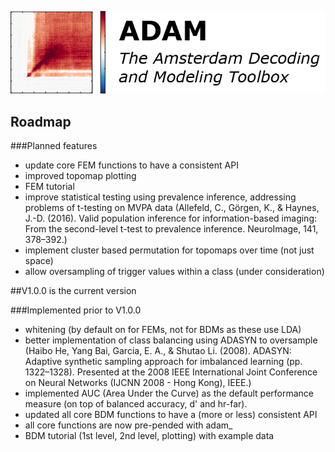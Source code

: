 [![ADAM](/install/ADAM_header.png)](https://github.com/fahrenfort/ADAM)

## Roadmap
###Planned features

* update core FEM functions to have a consistent API
* improved topomap plotting
* FEM tutorial
* improve statistical testing using prevalence inference, addressing problems of t-testing on MVPA data (Allefeld, C., Görgen, K., & Haynes, J.-D. (2016). Valid population inference for information-based imaging: From the second-level t-test to prevalence inference. NeuroImage, 141, 378–392.)
* implement cluster based permutation for topomaps over time (not just space)
* allow oversampling of trigger values within a class (under consideration) 

##V1.0.0 is the current version

###Implemented prior to V1.0.0 
* whitening (by default on for FEMs, not for BDMs as these use LDA)
* better implementation of class balancing using ADASYN to oversample (Haibo He, Yang Bai, Garcia, E. A., & Shutao Li. (2008). ADASYN: Adaptive synthetic sampling approach for imbalanced learning (pp. 1322–1328). Presented at the 2008 IEEE International Joint Conference on Neural Networks (IJCNN 2008 - Hong Kong), IEEE.)
* implemented AUC (Area Under the Curve) as the default performance measure (on top of balanced accuracy, d' and hr-far).
* updated all core BDM functions to have a (more or less) consistent API
* all core functions are now pre-pended with adam_
* BDM tutorial (1st level, 2nd level, plotting) with example data   
